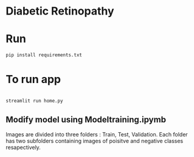 # Diabetic Retinopathy

# Run
```python
pip install requirements.txt
```

# To run app
```python

streamlit run home.py
```


<h2>Modify model using  Modeltraining.ipymb</h2>
<p> Images are divided into three folders : Train, Test, Validation. Each folder has two subfolders containing images of poisitve and negative classes resapectively.</p>


